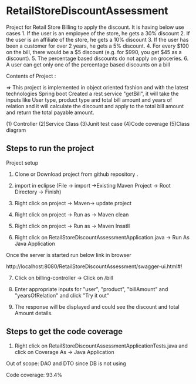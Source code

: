 # RetailStoreDiscountAssessment
Project for Retail Store Billing to apply the discount.
It is having below use cases
	1. If the user is an employee of the store,	he gets	a 30%	discount
	2. If the user is an affiliate of the store, he	gets a 10%	discount
	3. If the user has	been a customer	for	over 2 years, he gets a	5% discount.
	4. For every $100 on the bill, there would be a	$5 discount (e.g. for $990, you	get	$45	
	as a discount).
	5. The percentage	based	discounts	do	not	apply	on	groceries.
	6. A user can get only one of the percentage based	discounts on a bill
	
Contents of Project :

=> This project is implemented in object oriented fashion and with the latest technologies Spring boot
Created a rest service "getBill", it will take the inputs like User type, product type and total bill amount and years of relation 
and it will calculate the discount and apply to the total bill amount and return the total payable amount.

(1) Controller
(2)Service Class
(3)Junit test case
(4)Code coverage
(5)Class diagram

Steps to run the project
-----------------
Project setup 

1. Clone or Download project from github repository .

2. import in eclipse (File -> import ->Existing Maven Project -> Root Directory -> Finish)

3. Right click on project -> Maven-> update project

4. Right click on project -> Run as -> Maven clean

5. Right click on project -> Run as -> Maven Insatll

6. Right click on RetailStoreDiscountAssessmentApplication.java -> Run As Java Application

Once the server is started run below link in browser

http://localhost:8080/RetailStoreDiscountAssessment/swagger-ui.html#!

7. Click on billing-controller -> Click on /bill

8. Enter appropriate inputs for "user", "product", "billAmount" and "yearsOfRelation" and click "Try it out"

9. The response will be displayed and could see the discount and total Amount details.


Steps to get the code coverage
------------------------------
1. Right click on RetailStoreDiscountAssessmentApplicationTests.java and click on Coverage As -> Java Application 

Out of scope:
DAO and DTO since DB is not using

Code coverage:
93.4%

